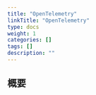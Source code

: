 ```yaml
---
title: "OpenTelemetry"
linkTitle: "OpenTelemetry"
type: docs
weight: 1
categories: []
tags: []
description: ""
---
```


## 概要
